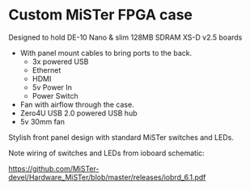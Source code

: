 # Custom MiSTer FPGA case

Designed to hold DE-10 Nano & slim 128MB SDRAM XS-D v2.5 boards

* With panel mount cables to bring ports to the back.
  * 3x powered USB
  * Ethernet
  * HDMI
  * 5v Power In
  * Power Switch
* Fan with airflow through the case.
* Zero4U USB 2.0 powered USB hub
* 5v 30mm fan

Stylish front panel design with standard MiSTer switches and LEDs.

Note wiring of switches and LEDs from ioboard schematic:

https://github.com/MiSTer-devel/Hardware_MiSTer/blob/master/releases/iobrd_6.1.pdf
